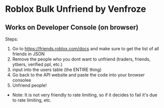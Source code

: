 # Roblox Bulk Unfriend by Venfroze
## Works on Developer Console (on browser)
Steps:
1. Go to https://friends.roblox.com/docs and make sure to get the list of all friends in JSON
2. Remove the people who you dont want to unfriend (traders, friends, ytbers, verified ppl, etc.)
3. input into the users table (the ENTIRE thing)
4. Go back to the API website and paste the code into your browser consolee
5. Unfriend people!

- Note: It is not very friendly to rate limiting, so if it decides to fail it's due to rate limiting, etc.
